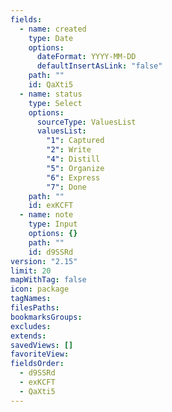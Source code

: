 ```yaml
---
fields:
  - name: created
    type: Date
    options:
      dateFormat: YYYY-MM-DD
      defaultInsertAsLink: "false"
    path: ""
    id: QaXti5
  - name: status
    type: Select
    options:
      sourceType: ValuesList
      valuesList:
        "1": Captured
        "2": Write
        "4": Distill
        "5": Organize
        "6": Express
        "7": Done
    path: ""
    id: exKCFT
  - name: note
    type: Input
    options: {}
    path: ""
    id: d9SSRd
version: "2.15"
limit: 20
mapWithTag: false
icon: package
tagNames: 
filesPaths: 
bookmarksGroups: 
excludes: 
extends: 
savedViews: []
favoriteView: 
fieldsOrder:
  - d9SSRd
  - exKCFT
  - QaXti5
---
```

